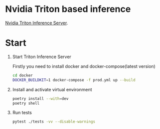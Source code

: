 # Nvidia Triton based inference

[Nvidia Triton Inference Server](https://developer.nvidia.com/nvidia-triton-inference-server).

# Start

1. Start Triton Inference Server

	Firstly you need to install docker and docker-compose(latest version)

	```bash
	cd docker
	DOCKER_BUILDKIT=1 docker-compose -f prod.yml up --build
	```

2. Install and activate virtual environment

    ```bash
    poetry install --with=dev
    poetry shell
    ```

3. Run tests

    ```bash
    pytest ./tests -vv --disable-warnings
    ```
